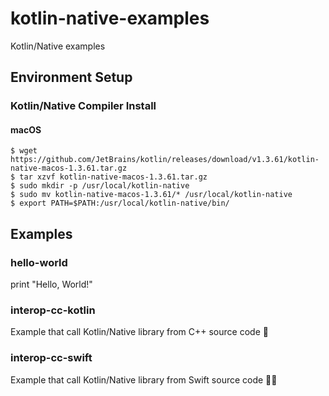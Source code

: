 # kotlin-native-examples
Kotlin/Native examples

## Environment Setup

### Kotlin/Native Compiler Install

#### macOS

```
$ wget https://github.com/JetBrains/kotlin/releases/download/v1.3.61/kotlin-native-macos-1.3.61.tar.gz
$ tar xzvf kotlin-native-macos-1.3.61.tar.gz
$ sudo mkdir -p /usr/local/kotlin-native
$ sudo mv kotlin-native-macos-1.3.61/* /usr/local/kotlin-native
$ export PATH=$PATH:/usr/local/kotlin-native/bin/
```

## Examples

### hello-world	

print "Hello, World!"

### interop-cc-kotlin

Example that call Kotlin/Native library from C++ source code

### interop-cc-swift

Example that call Kotlin/Native library from Swift source code

